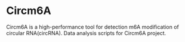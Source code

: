 # Circm6A

Circm6A is a high-performance tool for detection  m6A modification of circular RNA(circRNA).
Data analysis scripts for Circm6A project.
